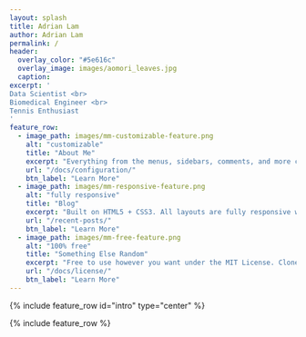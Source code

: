 ```yaml
---
layout: splash
title: Adrian Lam
author: Adrian Lam
permalink: /
header:
  overlay_color: "#5e616c"
  overlay_image: images/aomori_leaves.jpg
  caption:
excerpt: '
Data Scientist <br>
Biomedical Engineer <br>
Tennis Enthusiast
'
feature_row:
  - image_path: images/mm-customizable-feature.png
    alt: "customizable"
    title: "About Me"
    excerpt: "Everything from the menus, sidebars, comments, and more can be configured or set with YAML Front Matter."
    url: "/docs/configuration/"
    btn_label: "Learn More"
  - image_path: images/mm-responsive-feature.png
    alt: "fully responsive"
    title: "Blog"
    excerpt: "Built on HTML5 + CSS3. All layouts are fully responsive with helpers to augment your content."
    url: "/recent-posts/"
    btn_label: "Learn More"
  - image_path: images/mm-free-feature.png
    alt: "100% free"
    title: "Something Else Random"
    excerpt: "Free to use however you want under the MIT License. Clone it, fork it, customize it, whatever!"
    url: "/docs/license/"
    btn_label: "Learn More"
---
```


{% include feature_row id="intro" type="center" %}

{% include feature_row %}
